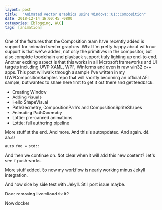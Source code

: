 ```yaml
---
layout: post
title:  "Animated vector graphics using Windows::UI::Composition"
date: 2018-12-14 16:00:45 -0800
categories: [blogging, WUC]
tags: [animation]
---
```

One of the features that the Composition team have recently added is support for animated vector graphics.  What I'm pretty happy about with our support is that we've added, not only the primitives in the compositor, but also complete tooolchain and playback support truly lighting up end-to-end.  Another exciting aspect is that this works in all Microsoft frameworks and UI targets including UWP XAML, WPF, Winforms and even in raw win32 c++ apps.  This post will walk through a sample I’ve written in my UWPCompositionSamples repo that will shortly becoming an official API sample, but wanted to share here first to get it out there and get feedback.

- Creating Window
- Adding visuals
- Hello ShapeVisual
- PathGeometry, CompositionPath’s and CompositionSpriteShapes
- Animating PathGeometry
- Lottie: pre-canned animations
- Lottie: full authoring pipeline

More stuff at the end.  And more.  And this is autoupdated.  And again. dd. aa.ss

```cppwinrt
auto foo = std::
```

And then we continue on.  Not clear when it will add this new content?  Let's see if push works.

More stuff added.  So now my workflow is nearly working minus Jekyll integration.

And now side by side test with Jekyll.  Still port issue maybe.

Does removing liverelioad fix it?

Now docker